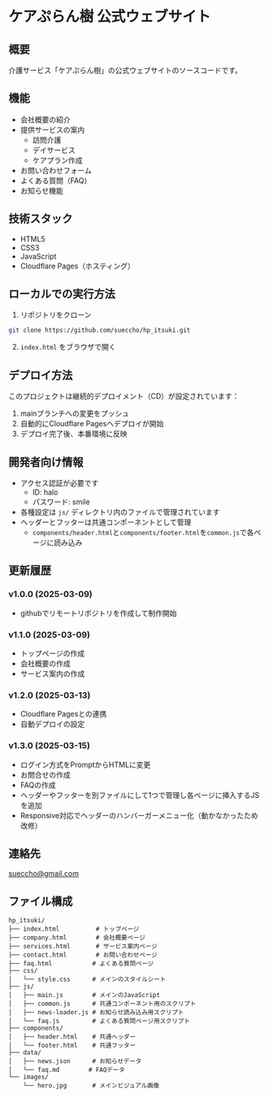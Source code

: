 # ケアぷらん樹 公式ウェブサイト

## 概要
介護サービス「ケアぷらん樹」の公式ウェブサイトのソースコードです。

## 機能
- 会社概要の紹介
- 提供サービスの案内
  - 訪問介護
  - デイサービス
  - ケアプラン作成
- お問い合わせフォーム
- よくある質問（FAQ）
- お知らせ機能

## 技術スタック
- HTML5
- CSS3
- JavaScript
- Cloudflare Pages（ホスティング）

## ローカルでの実行方法
1. リポジトリをクローン
```bash
git clone https://github.com/sueccho/hp_itsuki.git
```
2. `index.html` をブラウザで開く

## デプロイ方法
このプロジェクトは継続的デプロイメント（CD）が設定されています：

1. mainブランチへの変更をプッシュ
2. 自動的にCloudflare Pagesへデプロイが開始
3. デプロイ完了後、本番環境に反映

## 開発者向け情報
- アクセス認証が必要です
  - ID: halo
  - パスワード: smile
- 各種設定は `js/` ディレクトリ内のファイルで管理されています
- ヘッダーとフッターは共通コンポーネントとして管理
  - `components/header.html`と`components/footer.html`を`common.js`で各ページに読み込み

## 更新履歴
### v1.0.0 (2025-03-09)
- githubでリモートリポジトリを作成して制作開始

### v1.1.0 (2025-03-09)
- トップページの作成
- 会社概要の作成
- サービス案内の作成

### v1.2.0 (2025-03-13)
- Cloudflare Pagesとの連携
- 自動デプロイの設定

### v1.3.0 (2025-03-15)
- ログイン方式をPromptからHTMLに変更
- お問合せの作成
- FAQの作成
- ヘッダーやフッターを別ファイルにして1つで管理し各ページに挿入するJSを追加
- Responsive対応でヘッダーのハンバーガーメニュー化（動かなかったため改修）

## 連絡先
sueccho@gmail.com

## ファイル構成
```plaintext
hp_itsuki/
├── index.html          # トップページ
├── company.html        # 会社概要ページ
├── services.html       # サービス案内ページ
├── contact.html        # お問い合わせページ
├── faq.html           # よくある質問ページ
├── css/
│   └── style.css      # メインのスタイルシート
├── js/
│   ├── main.js        # メインのJavaScript
│   ├── common.js      # 共通コンポーネント用のスクリプト
│   ├── news-loader.js # お知らせ読み込み用スクリプト
│   └── faq.js         # よくある質問ページ用スクリプト
├── components/
│   ├── header.html    # 共通ヘッダー
│   └── footer.html    # 共通フッター
├── data/
│   ├── news.json      # お知らせデータ
│   └── faq.md        # FAQデータ
└── images/
    └── hero.jpg       # メインビジュアル画像